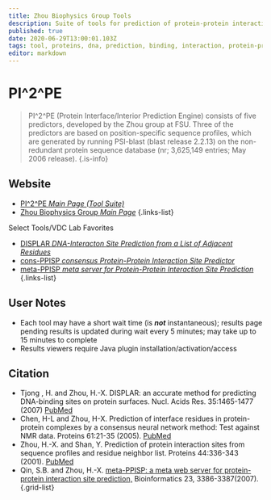 ```yaml
---
title: Zhou Biophysics Group Tools
description: Suite of tools for prediction of protein-protein interactions
published: true
date: 2020-06-29T13:00:01.103Z
tags: tool, proteins, dna, prediction, binding, interaction, protein-protein
editor: markdown
---
```


# PI^2^PE

> PI^2^PE (Protein Interface/Interior Prediction Engine) consists of five predictors, developed by the Zhou group at FSU. Three of the predictors are based on position-specific sequence profiles, which are generated by running PSI-blast (blast release 2.2.13) on the non-redundant protein sequence database (nr; 3,625,149 entries; May 2006 release).
{.is-info}


## Website

- [PI^2^PE *Main Page (Tool Suite)*](https://pipe.rcc.fsu.edu)
- [Zhou Biophysics Group *Main Page*](http://web2.physics.fsu.edu/~zhou/)
{.links-list}

Select Tools/VDC Lab Favorites
- [DISPLAR *DNA-Interacton Site Prediction from a List of Adjacent Residues*](https://pipe.rcc.fsu.edu/displar/)
- [cons-PPISP *consensus Protein-Protein Interaction Site Predictor*](https://pipe.rcc.fsu.edu/ppisp/)
- [meta-PPISP *meta server for Protein-Protein Interaction Site Prediction*](https://pipe.rcc.fsu.edu/meta-ppisp/)
{.links-list}

## User Notes

- Each tool may have a short wait time (is ***not*** instantaneous); results page pending results is updated during wait every 5 minutes; may take up to 15 minutes to complete
- Results viewers require Java plugin installation/activation/access

## Citation
- Tjong , H. and Zhou, H.-X. DISPLAR: an accurate method for predicting DNA-binding sites on protein surfaces. Nucl. Acids Res. 35:1465-1477 (2007) [PubMed](https://pubmed.ncbi.nlm.nih.gov/17284455/)
- Chen, H-L and Zhou, H-X. Prediction of interface residues in protein-protein complexes by a consensus neural network method: Test against NMR data. Proteins 61:21-35 (2005). [PubMed](https://pubmed.ncbi.nlm.nih.gov/16080151/)
- Zhou, H.-X. and Shan, Y. Prediction of protein interaction sites from sequence profiles and residue neighbor list. Proteins 44:336-343 (2001). [PubMed](https://pubmed.ncbi.nlm.nih.gov/11455607/)
- Qin, S.B. and Zhou, H.-X. [meta-PPISP: a meta web server for protein-protein interaction site prediction,](https://academic.oup.com/bioinformatics/article/23/24/3386/262802) Bioinformatics 23, 3386-3387(2007).
{.grid-list}